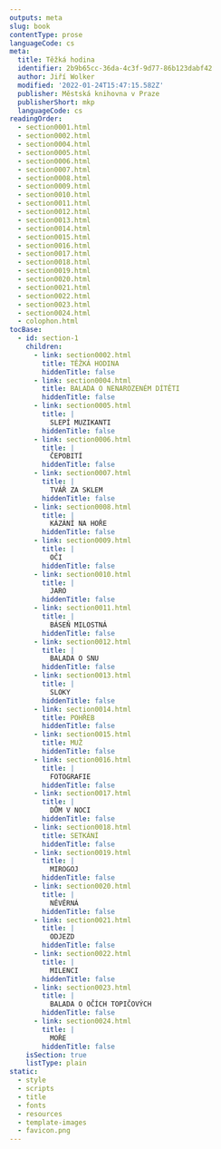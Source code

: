 ```yaml
---
outputs: meta
slug: book
contentType: prose
languageCode: cs
meta:
  title: Těžká hodina
  identifier: 2b9b65cc-36da-4c3f-9d77-86b123dabf42
  author: Jiří Wolker
  modified: '2022-01-24T15:47:15.582Z'
  publisher: Městská knihovna v Praze
  publisherShort: mkp
  languageCode: cs
readingOrder:
  - section0001.html
  - section0002.html
  - section0004.html
  - section0005.html
  - section0006.html
  - section0007.html
  - section0008.html
  - section0009.html
  - section0010.html
  - section0011.html
  - section0012.html
  - section0013.html
  - section0014.html
  - section0015.html
  - section0016.html
  - section0017.html
  - section0018.html
  - section0019.html
  - section0020.html
  - section0021.html
  - section0022.html
  - section0023.html
  - section0024.html
  - colophon.html
tocBase:
  - id: section-1
    children:
      - link: section0002.html
        title: TĚŽKÁ HODINA
        hiddenTitle: false
      - link: section0004.html
        title: BALADA O NENAROZENÉM DÍTĚTI
        hiddenTitle: false
      - link: section0005.html
        title: |
          SLEPÍ MUZIKANTI
        hiddenTitle: false
      - link: section0006.html
        title: |
          ČEPOBITÍ
        hiddenTitle: false
      - link: section0007.html
        title: |
          TVÁŘ ZA SKLEM
        hiddenTitle: false
      - link: section0008.html
        title: |
          KÁZÁNÍ NA HOŘE
        hiddenTitle: false
      - link: section0009.html
        title: |
          OČI
        hiddenTitle: false
      - link: section0010.html
        title: |
          JARO
        hiddenTitle: false
      - link: section0011.html
        title: |
          BÁSEŇ MILOSTNÁ
        hiddenTitle: false
      - link: section0012.html
        title: |
          BALADA O SNU
        hiddenTitle: false
      - link: section0013.html
        title: |
          SLOKY
        hiddenTitle: false
      - link: section0014.html
        title: POHŘEB
        hiddenTitle: false
      - link: section0015.html
        title: MUŽ
        hiddenTitle: false
      - link: section0016.html
        title: |
          FOTOGRAFIE
        hiddenTitle: false
      - link: section0017.html
        title: |
          DŮM V NOCI
        hiddenTitle: false
      - link: section0018.html
        title: SETKÁNÍ
        hiddenTitle: false
      - link: section0019.html
        title: |
          MIROGOJ
        hiddenTitle: false
      - link: section0020.html
        title: |
          NĚVĚRNÁ
        hiddenTitle: false
      - link: section0021.html
        title: |
          ODJEZD
        hiddenTitle: false
      - link: section0022.html
        title: |
          MILENCI
        hiddenTitle: false
      - link: section0023.html
        title: |
          BALADA O OČÍCH TOPIČOVÝCH
        hiddenTitle: false
      - link: section0024.html
        title: |
          MOŘE
        hiddenTitle: false
    isSection: true
    listType: plain
static:
  - style
  - scripts
  - title
  - fonts
  - resources
  - template-images
  - favicon.png
---
```

